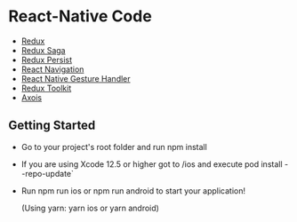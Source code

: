 # React-Native Code

* [Redux](http://redux.js.org/)
* [Redux Saga](https://redux-saga.js.org/)
* [Redux Persist](https://github.com/rt2zz/redux-persist/)
* [React Navigation](https://reactnavigation.org/) 
* [React Native Gesture Handler](https://github.com/kmagiera/react-native-gesture-handler) 
* [Redux Toolkit](https://github.com/reduxjs/redux-toolkit) 
* [Axois](https://github.com/axios/axios) 


## Getting Started

* Go to your project's root folder and run npm install
* If you are using Xcode 12.5 or higher got to /ios and execute pod install --repo-update`
* Run npm run ios or npm run android to start your application!


  (Using yarn: yarn ios or yarn android)

